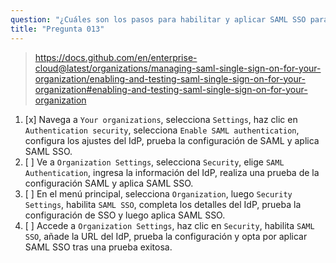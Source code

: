 ```yaml
---
question: "¿Cuáles son los pasos para habilitar y aplicar SAML SSO para una sola organización?"
title: "Pregunta 013"
---
```


> https://docs.github.com/en/enterprise-cloud@latest/organizations/managing-saml-single-sign-on-for-your-organization/enabling-and-testing-saml-single-sign-on-for-your-organization#enabling-and-testing-saml-single-sign-on-for-your-organization
1. [x] Navega a `Your organizations`, selecciona `Settings`, haz clic en `Authentication security`, selecciona `Enable SAML authentication`, configura los ajustes del IdP, prueba la configuración de SAML y aplica SAML SSO.
1. [ ] Ve a `Organization Settings`, selecciona `Security`, elige `SAML Authentication`, ingresa la información del IdP, realiza una prueba de la configuración SAML y aplica SAML SSO.
1. [ ] En el menú principal, selecciona `Organization`, luego `Security Settings`, habilita `SAML SSO`, completa los detalles del IdP, prueba la configuración de SSO y luego aplica SAML SSO.
1. [ ] Accede a `Organization Settings`, haz clic en `Security`, habilita `SAML SSO`, añade la URL del IdP, prueba la configuración y opta por aplicar SAML SSO tras una prueba exitosa.
